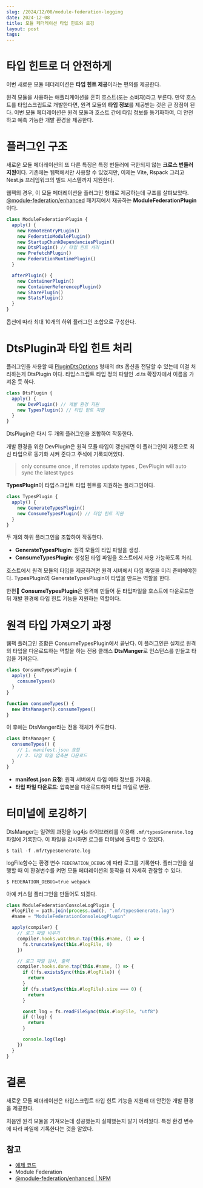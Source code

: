 ```yaml
---
slug: /2024/12/08/module-federation-logging
date: 2024-12-08
title: 모듈 페더레이션 타입 힌트와 로깅
layout: post
tags:
---
```


# 타입 힌트로 더 안전하게

이번 새로운 모듈 페더레이션은 **타입 힌트 제공**이라는 편의를 제공한다.

원격 모듈을 사용하는 애플리케이션을 흔히 호스트(또는 소비자)라고 부른다. 만약 호스트를 타입스크립트로 개발한다면, 원격 모듈의 **타입 정보**를 제공받는 것은 큰 장점이 된다. 이번 모듈 페더레이션은 원격 모듈과 호스트 간에 타입 정보를 동기화하여, 더 안전하고 예측 가능한 개발 환경을 제공한다.

# 플러그인 구조

새로운 모듈 페더레이션의 또 다른 특징은 특정 번들러에 국한되지 않는 **크로스 번들러 지원**이다. 기존에는 웹팩에서만 사용할 수 있었지만, 이제는 Vite, Rspack 그리고 Nest.js 프레임워크의 빌드 시스템까지 지원한다.

웹팩의 경우, 이 모듈 페더레이션을 플러그인 형태로 제공하는데 구조를 살펴보았다. [@module-federation/enhanced](https://www.npmjs.com/package/@module-federation/enhanced) 패키지에서 재공하는 **ModuleFederationPlugin**이다.

```js
class ModuleFederationPlugin {
  apply() {
    new RemoteEntryPLugin()
    new FederatioModulePlugin()
    new StartupChunkDependanciesPlugin()
    new DtsPlugin() // 타입 힌트 처리
    new PrefetchPlugin()
    new FederationRuntimePlugin()
  }

  afterPlugin() {
    new ContainerPlugin()
    new ContainerReferencepPlugin()
    new SharePlugin()
    new StatsPlugin()
  }
}
```

옵션에 따라 최대 10개의 하위 플러그인 조합으로 구성한다.

# DtsPlugin과 타입 힌트 처리

플러그인을 사용할 때 [PluginDtsOptions](https://module-federation.io/configure/dts.html) 형태의 dts 옵션을 전달할 수 있는데 이걸 처리하는게 DtsPlugin 이다. 타입스크립트 타입 정의 파일인 .d.ts 확장자에서 이름을 가져온 듯 하다.

```js
class DtsPlugin {
  apply() {
    new DevPlugin() // 개발 환경 지원
    new TypesPlugin() // 타입 힌트 지원
  }
}
```

DtsPlugin은 다시 두 개의 플러그인을 조합하여 작동한다.

개발 환경을 위한 DevPlugin은 원격 모듈 타입이 갱신되면 이 플러그인이 자동으로 최신 타입으로 동기화 시켜 준다고 주석에 기록되어있다.

> only consume once , if remotes update types , DevPlugin will auto sync the latest types

**TypesPlugin**이 타입스크립트 타입 힌트를 지원하는 플러그인이다.

```js
class TypesPlugin {
  apply() {
    new GenerateTypesPlugin()
    new ConsumeTypesPlugin() // 타입 힌트 지원
  }
}
```

두 개의 하위 플러그인을 조합하여 작동한다.

- **GenerateTypesPlugin**: 원격 모듈의 타입 파일을 생성.
- **ConsumeTypesPlugin**: 생성된 타입 파일을 호스트에서 사용 가능하도록 처리.

호스트에서 원격 모듈의 타입을 제공하려면 원격 서버에서 타입 파일을 미리 준비해야한다.
TypesPlugin의 GenerateTypesPlugin이 타입을 만드는 역할을 한다.

한편 **ConsumeTypesPlugin**은 원격에 만들어 둔 타입파일을 호스트에 다운로드한 뒤 개발 환경에 타입 힌트 기능을 지원하는 역할이다.

# 원격 타입 가져오기 과정

웹팩 플러그인 조합은 ConsumeTypesPlugin에서 끝난다. 이 플러그인은 실제로 원격의 타입을 다운로드하는 역할을 하는 전용 클래스 **DtsManger**로 인스턴스를 만들고 타입을 가져온다.

```ts
class ConsumeTypesPlugin {
  apply() {
    consumeTypes()
  }
}

function consumeTypes() {
  new DtsManager().consumeTypes()
}
```

이 후에는 DtsManger라는 전용 객체가 주도한다.

```ts
class DtsManager {
  consumeTypes() {
    // 1. manifest.json 요청
    // 2. 타입 파일 압축본 다운로드
  }
}
```

- **manifest.json 요청**: 원격 서버에서 타입 메타 정보를 가져옴.
- **타입 파일 다운로드**: 압축본을 다운로드하여 타입 파일로 변환.

# 터미널에 로깅하기

DtsManger는 일련의 과정을 log4js 라이브러리를 이용해 `.mf/typesGenerate.log` 파일에 기록한다. 이 파일을 감시하면 로그를 터미널에 출력할 수 있겠다.

```shell
$ tail -f .mf/typesGenerate.log
```

logFile함수는 환경 변수 `FEDERATION_DEBUG` 에 따라 로그를 기록한다. 플러그인을 실행할 때 이 환경변수를 켜면 모듈 페더레이션의 동작을 더 자세히 관찰할 수 있다.

```shell
$ FEDERATION_DEBUG=true webpack
```

아예 커스텀 플러그인을 만들어도 되겠다.

```js
class ModuleFederationConsoleLogPlugin {
  #logFile = path.join(process.cwd(), ".mf/typesGenerate.log")
  #name = "ModuleFederationConsoleLogPlugin"

  apply(compiler) {
    // 로그 파일 비우기
    compiler.hooks.watchRun.tap(this.#name, () => {
      fs.truncateSync(this.#logFile, 0)
    })

    // 로그 파일 검사, 출력
    compiler.hooks.done.tap(this.#name, () => {
      if (!fs.existsSync(this.#logFile)) {
        return
      }
      if (fs.statSync(this.#logFile).size === 0) {
        return
      }

      const log = fs.readFileSync(this.#logFile, "utf8")
      if (!log) {
        return
      }

      console.log(log)
    })
  }
}
```

# 결론

새로운 모듈 페더레이션은 타입스크립트 타입 힌트 기능을 지원해 더 안전한 개발 환경을 제공한다.

처음엔 원격 모듈을 가져오는데 성공했는지 실패했는지 알기 어려웠다. 특정 환경 변수에 따라 파일에 기록한다는 것을 알았다.

## 참고

- [예제 코드](https://github.com/jeonghwan-kim/jeonghwan-kim.github.io-examples/tree/main/2024-12-08-module-federation-logging)
- Module Federation
- [@module-federation/enhanced | NPM](https://www.npmjs.com/package/@module-federation/enhanced)
